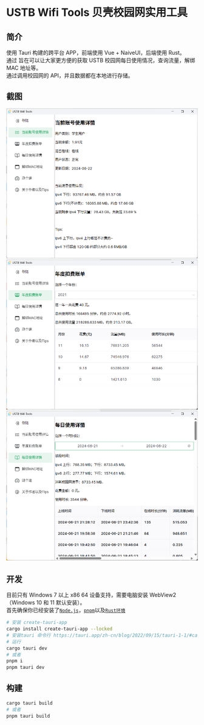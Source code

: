 # USTB Wifi Tools 贝壳校园网实用工具

## 简介

使用 Tauri 构建的跨平台 APP，前端使用 Vue + NaiveUI，后端使用 Rust。 \
通过
旨在可以让大家更方便的获取 USTB 校园网每日使用情况，查询流量，解绑 MAC 地址等。 \
通过调用校园网的 API，并且数据都在本地进行存储。

## 截图

![](pics/image1.png)
![](pics/image2.png)
![](pics/image3.png)

## 开发

目前只有 Windows 7 以上 x86 64 设备支持，需要电脑安装 WebView2（Windows 10 和 11 默认安装）。 \
首先确保你已经安装了[`Node.js`](https://nodejs.cn/download/)，[`pnpm`](https://www.pnpm.cn/)以及[`Rust环境`](https://www.rust-lang.org/zh-CN/tools/install)

```bash
# 安装 create-tauri-app
cargo install create-tauri-app --locked
# 安装tauri 命令行 https://tauri.app/zh-cn/blog/2022/09/15/tauri-1-1/#cargo-binstall-support-for-tauri-cli
# 运行
cargo tauri dev
# 或者
pnpm i
pnpm tauri dev
```

## 构建

```bash
cargo tauri build
# 或者
pnpm tauri build
```
